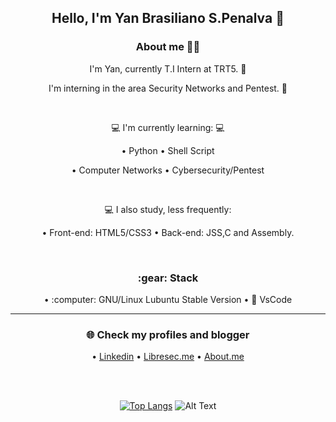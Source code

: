 <div align="center">
  <h2>Hello, I'm Yan Brasiliano S.Penalva 🦉</h2>
   
  <h3>About me 👨‍💻</h3>

   I'm Yan, currently T.I Intern at TRT5. :briefcase: <br>

   I'm interning in the area Security Networks and Pentest. 🔰<br> 
  
  <br>
  
  💻 I'm currently learning: :computer:<br>

  • Python    • Shell Script 
  
  • Computer Networks • Cybersecurity/Pentest
  
  <br>
  
  💻 I also study, less frequently: 
    
  • Front-end: HTML5/CSS3 
  • Back-end: JSS,C and Assembly.
  
   <br>
  
  <h3>:gear: Stack </h3>
  • :computer: GNU/Linux Lubuntu Stable Version • 🔅 VsCode <br>
  
  <hr>
  
  <h3>🌐 Check my profiles and blogger</h3>

  • [Linkedin](https://www.linkedin.com/in/yan-brasiliano/) 
  • [Libresec.me](https://www.libresec.me/)
  • [About.me](https://about.me/brasiliano/)
  
  <br>
  <br>

[![Top Langs](https://github-readme-stats.vercel.app/api/top-langs/?username=yanbrasiliano&layout=compact&theme=dracula)](https://github.com/anuraghazra/github-readme-stats)
![Alt Text](https://user-images.githubusercontent.com/5713670/87202985-820dcb80-c2b6-11ea-9f56-7ec461c497c3.gif)

<!--==[![Anurag's github stats](https://github-readme-stats.vercel.app/api?username=yanbrasiliano&show_icons=true&theme=dracula)](https://github.com/anuraghazra/github-readme-stats)-->




